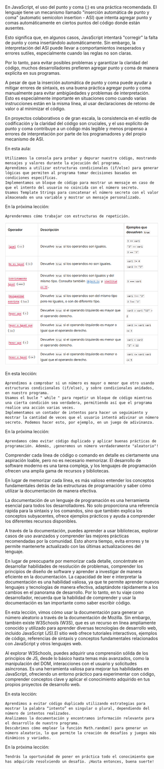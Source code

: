 En JavaScript, el uso del punto y coma (;) es una práctica recomendada. El lenguaje tiene un mecanismo llamado "inserción automática de punto y coma" (automatic semicolon insertion - ASI) que intenta agregar punto y comas automáticamente en ciertos puntos del código donde están ausentes.

Esto significa que, en algunos casos, JavaScript intentará "corregir" la falta de punto y coma insertándolo automáticamente. Sin embargo, la interpretación del ASI puede llevar a comportamientos inesperados y errores sutiles, especialmente cuando las reglas no son claras.

Por lo tanto, para evitar posibles problemas y garantizar la claridad del código, muchos desarrolladores prefieren agregar punto y coma de manera explícita en sus programas.

A pesar de que la inserción automática de punto y coma puede ayudar a mitigar errores de sintaxis, es una buena práctica agregar punto y coma manualmente para evitar ambigüedades y problemas de interpretación. Esto es especialmente importante en situaciones como cuando varias instrucciones están en la misma línea, al usar declaraciones de retorno de valor o al minimizar el código.

En proyectos colaborativos o de gran escala, la consistencia en el estilo de codificación y la claridad del código son cruciales, y el uso explícito de punto y coma contribuye a un código más legible y menos propenso a errores de interpretación por parte de los programadores y del propio mecanismo de ASI.




En esta aula:

    Utilizamos la consola para probar y depurar nuestro código, mostrando mensajes y valores durante la ejecución del programa.
    Aprendimos a utilizar estructuras condicionales (if/else) para generar lógicas que permiten al programa tomar decisiones basadas en condiciones específicas.
    Implementamos un bloque de código para mostrar un mensaje en caso de que el intento del usuario no coincida con el número secreto.
    Usamos Template Strings para concatenar el número secreto con el valor almacenado en una variable y mostrar un mensaje personalizado.

En la próxima lección:

    Aprenderemos cómo trabajar con estructuras de repetición.

![alt text](image.png)





En esta lección:

    Aprendimos a comprobar si un número es mayor o menor que otro usando estructuras condicionales (if/else), y sobre condicionales anidados, en nuestro programa.
    Usamos el bucle " while " para repetir un bloque de código mientras una cierta condición sea verdadera, permitiendo así que el programa realice una acción varias veces.
    Implementamos un contador de intentos para hacer un seguimiento y mostrar la cantidad de veces que el usuario intentó adivinar un número secreto. Podemos hacer esto, por ejemplo, en un juego de adivinanza.

En la próxima lección:

    Aprendamos cómo evitar código duplicado y aplicar buenas prácticas de programación. Además, ¡generemos un número verdaderamente "aleatorio"!




Comprender cada línea de código o comando en detalle es ciertamente una aspiración loable, pero no es necesario memorizar. El desarrollo de software moderno es una tarea compleja, y los lenguajes de programación ofrecen una amplia gama de recursos y bibliotecas.

En lugar de memorizar cada línea, es más valioso entender los conceptos fundamentales detrás de las estructuras de programación y saber cómo utilizar la documentación de manera efectiva.

La documentación de un lenguaje de programación es una herramienta esencial para todos los desarrolladores. No solo proporciona una referencia rápida para la sintaxis y los comandos, sino que también explica los conceptos subyacentes, ofrece ejemplos prácticos y ayuda a comprender los diferentes recursos disponibles.

A través de la documentación, puedes aprender a usar bibliotecas, explorar casos de uso avanzados y comprender las mejores prácticas recomendadas por la comunidad. Esto ahorra tiempo, evita errores y te permite mantenerte actualizado con las últimas actualizaciones del lenguaje.

En lugar de preocuparte por memorizar cada detalle, concéntrate en desarrollar habilidades de resolución de problemas, comprender los principios de diseño de software y aprender a investigar de manera eficiente en la documentación. La capacidad de leer e interpretar la documentación es una habilidad valiosa, ya que te permite aprender nuevos lenguajes y tecnologías de manera efectiva, adaptándote rápidamente a los cambios en el panorama de desarrollo. Por lo tanto, en tu viaje como desarrollador, recuerda que la habilidad de comprender y usar la documentación es tan importante como saber escribir código.

En esta lección, vimos cómo usar la documentación para generar un número aleatorio a través de la documentación de Mozilla. Sin embargo, también existe W3Schools (W3S), que es un recurso en línea ampliamente conocido y utilizado para aprender diversas tecnologías de desarrollo web, incluido JavaScript (JS).El sitio web ofrece tutoriales interactivos, ejemplos de código, referencias de sintaxis y conceptos fundamentales relacionados con JavaScript y otros lenguajes web.

Al explorar W3Schools, puedes adquirir una comprensión sólida de los principios de JS, desde lo básico hasta temas más avanzados, como la manipulación del DOM, interacciones con el usuario y solicitudes asíncronas. Es una herramienta valiosa para mejorar tus habilidades en JavaScript, ofreciendo un entorno práctico para experimentar con código, comprender conceptos clave y aplicar el conocimiento adquirido en tus propios proyectos de desarrollo web.



En esta lección:

    Aprendimos a evitar código duplicado utilizando estrategias para mostrar la palabra “intento” en singular o plural, dependiendo del número de intentos realizados.
    Analizamos la documentación y encontramos información relevante para el desarrollo de nuestro programa.
    Descubrimos cómo emplear la función Math.random() para generar un número aleatorio, lo que permite la creación de desafíos y juegos más dinámicos y variados.

En la próxima lección:

    Tendrás la oportunidad de poner en práctica todo el conocimiento que has adquirido resolviendo un desafío. ¡Hasta entonces, buena suerte!


